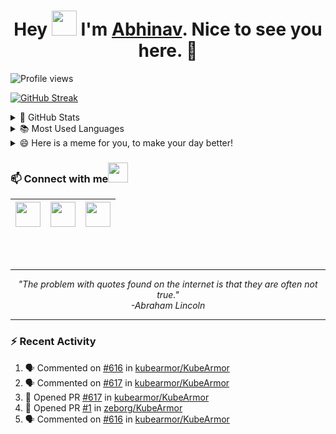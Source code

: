 <h1 align="center">Hey <img src="https://raw.githubusercontent.com/ShahriarShafin/ShahriarShafin/main/Assets/hi.gif" width="40px"/> I'm <a href="https://abhinavsinha.xyz/" target="_blank">Abhinav</a>. Nice to see you here. 🤗</h1>

 ![Profile views](https://gpvc.arturio.dev/zeborg?v=3)
</p>

[![GitHub Streak](https://github-readme-streak-stats.herokuapp.com/?user=zeborg&theme=tokyonight_duo)](https://github.com/zeborg)

<details>
  <summary>🌟 GitHub Stats</summary>
  <img align="left" alt="codeSTACKr's GitHub Stats" src="https://github-readme-stats.vercel.app/api?username=zeborg&show_icons=true&theme=merko" />
</details>

<details>
  <summary>📚 Most Used Languages</summary>
  <img align="left" alt="codeSTACKr's GitHub Stats" src="https://github-readme-stats.vercel.app/api/top-langs/?username=zeborg&layout=compact" />
</details>

<details>
  <summary>😄 Here is a meme for you, to make your day better!</summary>
   <a href="https://github.com/zeborg"><img src="https://humornama.com/wp-content/uploads/2020/05/good-programmer-meme.png" title="Meme" alt="Please refresh the page if the meme doesn't show up." height="350"></a>
</details>

 ### 📫 Connect with me<img src="https://raw.githubusercontent.com/ShahriarShafin/ShahriarShafin/main/Assets/handshake.gif" height="32px">
 
|<center><a href="https://www.linkedin.com/in/abhinav-sinha-aa55ba1b2/"><img src="https://cdn2.iconfinder.com/data/icons/social-media-2285/512/1_Linkedin_unofficial_colored_svg-128.png" width="40"></a></center>|<a href="https://twitter.com/zebhinav"><img src="https://cdn2.iconfinder.com/data/icons/social-media-2285/512/1_Twitter3_colored_svg-128.png" width="40"></a>|<a href="mailto:work.abhinavsinha@gmail.com"><img src="https://upload.wikimedia.org/wikipedia/commons/thumb/7/7e/Gmail_icon_%282020%29.svg/512px-Gmail_icon_%282020%29.svg.png" width="40"></a>|
|--|--|--|
<br>
<br>

--- 

<p align="center">
   <i>
     "The problem with quotes found on the internet is that they are often not true." <br>
                                         -Abraham Lincoln
  </i>
</p>       

---

### :zap: Recent Activity
<!--START_SECTION:activity-->
1. 🗣 Commented on [#616](https://github.com/kubearmor/KubeArmor/issues/616) in [kubearmor/KubeArmor](https://github.com/kubearmor/KubeArmor)
2. 🗣 Commented on [#617](https://github.com/kubearmor/KubeArmor/issues/617) in [kubearmor/KubeArmor](https://github.com/kubearmor/KubeArmor)
3. 💪 Opened PR [#617](https://github.com/kubearmor/KubeArmor/pull/617) in [kubearmor/KubeArmor](https://github.com/kubearmor/KubeArmor)
4. 💪 Opened PR [#1](https://github.com/zeborg/KubeArmor/pull/1) in [zeborg/KubeArmor](https://github.com/zeborg/KubeArmor)
5. 🗣 Commented on [#616](https://github.com/kubearmor/KubeArmor/issues/616) in [kubearmor/KubeArmor](https://github.com/kubearmor/KubeArmor)
<!--END_SECTION:activity-->
